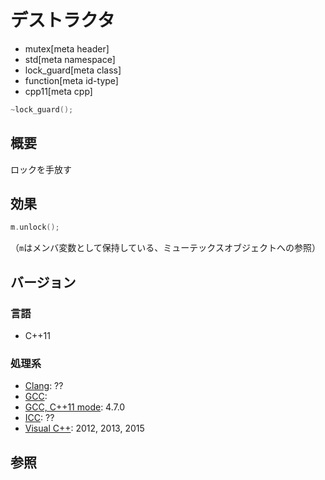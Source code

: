 # デストラクタ
* mutex[meta header]
* std[meta namespace]
* lock_guard[meta class]
* function[meta id-type]
* cpp11[meta cpp]

```cpp
~lock_guard();
```

## 概要
ロックを手放す


## 効果
```cpp
m.unlock();
```

（`m`はメンバ変数として保持している、ミューテックスオブジェクトへの参照）


## バージョン
### 言語
- C++11

### 処理系
- [Clang](/implementation.md#clang): ??
- [GCC](/implementation.md#gcc): 
- [GCC, C++11 mode](/implementation.md#gcc): 4.7.0
- [ICC](/implementation.md#icc): ??
- [Visual C++](/implementation.md#visual_cpp): 2012, 2013, 2015


## 参照


